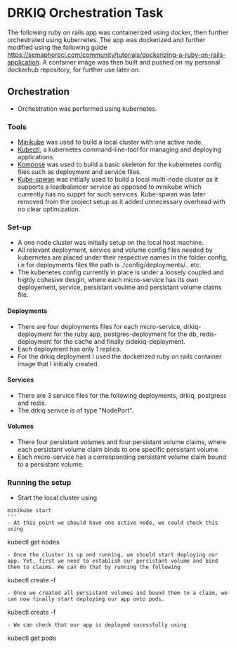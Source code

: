 # DRKIQ Orchestration Task

The following ruby on rails app was containerized using docker, then further orchestrated using kubernetes.
The app was dockerized and further modified using the following guide https://semaphoreci.com/community/tutorials/dockerizing-a-ruby-on-rails-application. 
A container image was then built and pushed on my personal dockerhub repository, for further use later on.

## Orchestration
- Orchestration was performed using kubernetes.
### Tools
- [Minikube](https://github.com/kubernetes/minikube) was used to build a local cluster with one active node.
- [Kubectl](https://kubernetes.io/docs/reference/kubectl/overview), a kubernetes command-line-tool for managing and deploying applications.
- [Kompose](https://github.com/kubernetes/kompose) was used to build a basic skeleton for the kubernetes config files such as deployment and service files.
- [Kube-spwan](https://github.com/kinvolk/kube-spawn) was initially used to build a local multi-node cluster as it supports a loadbalancer service as opposed to minikube which currently has no supprt for such services. Kube-spwan was later removed from the project setup as it added unnecessary overhead with no clear optimization.

### Set-up
- A one node cluster was initially setup on the local host machine.
- All relevant deployment, service and volume config files needed by kubernetes are placed under their respective names in the folder config, i.e for deployments files the path is ./config/deployments/.. etc.
- The kubenetes config currently in place is under a loosely coupled and highly cohesive desgin, where each micro-service has its own deployement, service, persistant voulme and persistant volume claims file.

#### Deployments 
- There are four deployments files for each micro-service, drkiq-deployment for the ruby app, postgres-deployment for the db,   redis-deployment for the cache and finally sidekiq-deployment.
- Each deployment has only 1 replica.
- For the drkiq deployment I used the dockerized ruby on rails container image that I initially created.

#### Services
- There are 3 service files for the following deployments, drkiq, postgress and redis. 
- The drkiq serivce is of type "NodePort".

#### Volumes
- There four persistant volumes and four persistant volume claims, where each persistant volume claim binds to one specific persistant volume.
- Each micro-service has a corresponding persistant volume claim bound to a persistant volume.

### Running the setup
- Start the local cluster using
```
minikube start
'''
- At this point we should have one active node, we could check this using
```
kubectl get nodes
```
- Once the cluster is up and running, we should start deploying our app. Yet, first we need to establish our persistant volume and bind them to claims. We can do that by running the following
```
kubectl create -f <name-of-volume-file>
```
- Once we created all persistant volumes and bound them to a claim, we can now finally start deploying our app onto pods.
```
kubectl create -f <name-of-deployment-file>
```
- We can check that our app is deployed sucessfully using
```
kubectl get pods
```
